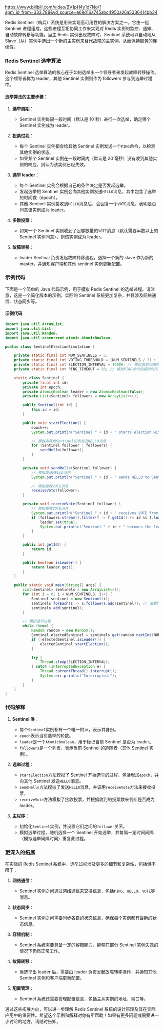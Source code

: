 https://www.bilibili.com/video/BV1pH4y1d7No/?spm_id_from=333.788&vd_source=e68d16a745abc4950a26a5336414bb34

Redis Sentinel（哨兵）系统是用来实现高可用性的解决方案之一。它由一组 Sentinel 进程组成，这些进程互相协同工作来实现对 Redis 实例的监控、通知、自动故障转移等功能。当主 Redis 实例出现故障时，Sentinel 系统可以自动地从 Slave（从）实例中选出一个新的主实例来替代故障的主实例，从而保持服务的连续性。

### Redis Sentinel 选举算法

Redis Sentinel 选举算法的核心在于如何选举出一个领导者来发起故障转移操作。这个领导者称为 leader，其他 Sentinel 实例则作为 followers 参与到选举过程中。

#### 选举算法的主要步骤：

1. **选举周期**：

   - Sentinel 实例每隔一段时间（默认是 10 秒）进行一次选举，确定哪个 Sentinel 实例成为 leader。

2. **投票过程**：

   - 每个 Sentinel 实例都会给其他 Sentinel 实例发送一个`PING`命令，以检测其他实例的状态。
   - 如果某个 Sentinel 实例在一段时间内（默认是 20 毫秒）没有收到其他实例的响应，则认为该实例已经失效。

3. **选举 leader**：

   - 每个 Sentinel 实例会根据自己的条件决定是否发起选举。
   - 发起选举的 Sentinel 实例会向其他实例发送`HELLO`消息，其中包含了选举的时间戳（epoch）。
   - 其他 Sentinel 实例接收到`HELLO`消息后，会回复一个`VOTE`消息，表明是否同意该实例成为 leader。

4. **多数投票**：

   - 如果一个 Sentinel 实例收到了足够数量的`VOTE`消息（默认需要半数以上的 Sentinel 实例同意），则该实例成为 leader。

5. **故障转移**：
   - leader Sentinal 负责发起故障转移流程，选择一个新的 slave 作为新的 master，并通知客户端和其他 sentinel 实例更新配置。

### 示例代码

下面是一个简单的 Java 代码示例，用于模拟 Redis Sentinel 的选举过程。请注意，这是一个简化版本的示例，实际的 Sentinel 系统更加复杂，并且涉及网络通信、状态同步等。

#### 示例代码

```java
import java.util.ArrayList;
import java.util.List;
import java.util.Random;
import java.util.concurrent.atomic.AtomicBoolean;

public class SentinelElectionSimulation {

    private static final int NUM_SENTINELS = 3;
    private static final int VOTING_THRESHOLD = (NUM_SENTINELS / 2) + 1;
    private static final int ELECTION_INTERVAL = 10000; // 模拟选举间隔时间
    private static final int PING_TIMEOUT = 20; // 模拟PING命令的超时时间

    static class Sentinel {
        private final int id;
        private int epoch;
        private AtomicBoolean leader = new AtomicBoolean(false);
        private List<Sentinel> followers = new ArrayList<>();

        public Sentinel(int id) {
            this.id = id;
        }

        public void startElection() {
            epoch++;
            System.out.println("Sentinel " + id + " starts election with epoch " + epoch);

            // 模拟向其他Sentinel实例发送HELLO消息
            for (Sentinel follower : followers) {
                sendHello(follower);
            }
        }

        private void sendHello(Sentinel follower) {
            // 模拟发送HELLO消息
            System.out.println("Sentinel " + id + " sends HELLO to Sentinel " + follower.getId());

            // 模拟接收VOTE消息
            receiveVote(follower);
        }

        private void receiveVote(Sentinel follower) {
            // 模拟接收VOTE消息
            System.out.println("Sentinel " + id + " receives VOTE from Sentinel " + follower.getId());
            if (followers.stream().filter(f -> f.getId() != id && f.leader.compareAndSet(false, true)).count() >= VOTING_THRESHOLD) {
                leader.set(true);
                System.out.println("Sentinel " + id + " becomes the leader!");
            }
        }

        public int getId() {
            return id;
        }

        public boolean isLeader() {
            return leader.get();
        }
    }

    public static void main(String[] args) {
        List<Sentinel> sentinels = new ArrayList<>();
        for (int i = 0; i < NUM_SENTINELS; i++) {
            Sentinel sentinel = new Sentinel(i);
            sentinels.forEach(s -> s.followers.add(sentinel)); // 设置follower关系
            sentinels.add(sentinel);
        }

        // 模拟选举过程
        while (true) {
            Random random = new Random();
            Sentinel electedSentinel = sentinels.get(random.nextInt(NUM_SENTINELS));
            if (!electedSentinel.isLeader()) {
                electedSentinel.startElection();
            }

            try {
                Thread.sleep(ELECTION_INTERVAL);
            } catch (InterruptedException e) {
                Thread.currentThread().interrupt();
                System.err.println("Interrupted.");
            }
        }
    }
}
```

### 代码解释

1. **Sentinel 类**：

   - 每个`Sentinel`实例都有一个唯一的`id`，表示其身份。
   - `epoch`表示当前选举的轮数。
   - `leader`是一个`AtomicBoolean`，用于标记当前 Sentinel 是否为 leader。
   - `followers`是一个列表，表示当前 Sentinel 的追随者（其他 Sentinel 实例）。

2. **选举过程**：

   - `startElection`方法模拟了 Sentinel 开始选举的过程，包括增加`epoch`，并向其他 Sentinel 发送`HELLO`消息。
   - `sendHello`方法模拟了发送`HELLO`消息，并调用`receiveVote`方法来接收投票。
   - `receiveVote`方法模拟了接收投票，并根据收到的投票数来判断是否成为 leader。

3. **主程序**：
   - 初始化`Sentinel`实例，并设置它们之间的`follower`关系。
   - 模拟选举过程，随机选择一个 Sentinel 开始选举，并每隔一定时间间隔（模拟选举间隔时间）重复此过程。

### 更深入的拓展

在实际的 Redis Sentinel 系统中，选举过程涉及更多的细节和复杂性，包括但不限于：

1. **网络通信**：

   - Sentinel 实例之间通过网络通信来交换信息，包括`PING`、`HELLO`、`VOTE`等消息。

2. **状态同步**：

   - Sentinel 实例之间需要同步各自的状态信息，确保每个实例都有最新的状态信息。

3. **容错机制**：

   - Sentinel 系统需要具备一定的容错能力，能够在部分 Sentinel 实例失效的情况下仍然正常工作。

4. **故障转移**：

   - 当选举出 leader 后，需要由 leader 负责发起故障转移操作，并通知其他 Sentinel 实例和客户端更新配置。

5. **配置管理**：
   - Sentinel 系统还需要管理配置信息，包括主从实例的地址、端口等。

通过这些拓展方向，可以进一步理解 Redis Sentinel 系统的设计原理及其在实际应用中的重要性。希望这个示例和解释对你有所帮助！如果有更多问题或需要进一步讨论的地方，请随时告知。
